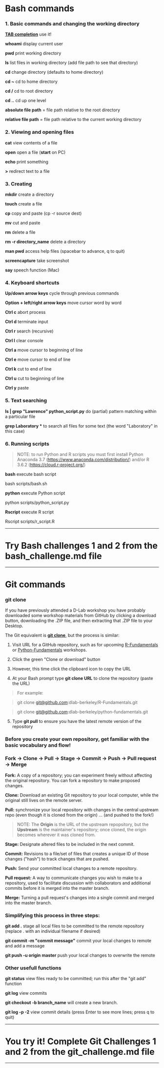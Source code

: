 # Bash commands

### 1. Basic commands and changing the working directory

**[TAB completion](https://spin.atomicobject.com/2016/02/13/bash-completion-tab/)** use it! 

**whoami** display current user

**pwd** print working directory

**ls** list files in working directory (add file path to see that directory)

**cd** change directory (defaults to home directory)

__cd \~__ cd to home directory

**cd /** cd to root directory

**cd ..** cd up one level

**absolute file path** = file path relative to the root directory

**relative file path** = file path relative to the current working directory

### 2. Viewing and opening files

**cat** view contents of a file

**open** open a file (**start** on PC)

**echo** print something 

**>** redirect text to a file 

### 3. Creating

**mkdir** create a directory

**touch** create a file

**cp** copy and paste (cp -r source dest)

**mv** cut and paste

**rm** delete a file

**rm -r directory_name** delete a directory

**man pwd** access help files (spacebar to advance, q to quit)

**screencapture** take screenshot

**say** speech function (Mac)

### 4. Keyboard shortcuts

**Up/down arrow keys** cycle through previous commands

**Option + left/right arrow keys** move cursor word by word

**Ctrl c** abort process

**Ctrl d** terminate input

**Ctrl r** search (recursive)

**Ctrl l** clear console

**Ctrl a** move cursor to beginning of line

**Ctrl e** move cursor to end of line

**Ctrl k** cut to end of line

**Ctrl u** cut to beginning of line

**Ctrl y** paste

### 5. Text searching

**ls | grep "Lawrence" python_script.py** do (partial) pattern matching within a particular file

**grep Laboratory \*** to search all files for some text (the word "Laboratory" in this case)

### 6. Running scripts 

> NOTE: to run Python and R scripts you must first install Python Anaconda 3.7 (https://www.anaconda.com/distribution/) and/or R 3.6.2 (https://cloud.r-project.org/)

**bash** execute bash script

bash scripts/bash.sh

**python** execute Python script

python scripts/python_script.py

**Rscript** execute R script

Rscript scripts/r_script.R

*****

# Try Bash challenges 1 and 2 from the bash_challenge.md file

*****

# Git commands

### git clone

If you have previously attended a D-Lab workshop you have probably downloaded some workshop materials from GitHub by clicking a download button, downloading the .ZIP file, and then extracting that .ZIP file to your Desktop. 

The Git equivalent is [**git clone**](https://git-scm.com/docs/git-clone), but the process is similar: 

1. Visit URL for a GitHub repository, such as for upcoming [R-Fundamentals](https://github.com/dlab-berkeley/R-Fundamentals) or [Python-Fundamentals](https://github.com/dlab-berkeley/python-fundamentals) workshops. 

2. Click the green "Clone or download" button

3. However, this time click the clipboard icon to copy the URL

4. At your Bash prompt type **git clone URL** to clone the repository (paste the URL)

> For example: 

> git clone git@github.com:dlab-berkeley/R-Fundamentals.git

> git clone git@github.com:dlab-berkeley/python-fundamentals.git

5. Type **git pull** to ensure you have the latest remote version of the repository

### Before you create your own repository, get familiar with the basic vocabulary and flow!

### Fork → Clone → Pull → Stage → Commit → Push → Pull request → Merge

**Fork:** A copy of a repository; you can experiment freely without affecting the original repository. You can fork a repository to make proposed changes. 

**Clone:** Download an existing Git repository to your local computer, while the original still lives on the remote server. 

**Pull:** synchronize your local repository with changes in the central upstream repo (even though it is cloned from the origin) ... (and pushed to the fork!)

> NOTE: The **Origin** is the URL of the upstream repopsitory, but the **Upstream** is the maintainer's repository; once cloned, the origin becomes wherever it was cloned from. 

**Stage:** Designate altered files to be included in the next commit.

**Commit:** Revisions to a file/set of files that creates a unique ID of those changes ("hash") to track changes that are pushed. 

**Push:** Send your committed local changes to a remote repository. 

**Pull request:** A way to communicate changes you wish to make to a repository, used to facilitate discussion with collaborators and additional commits before it is merged into the master branch. 

**Merge:** Turning a pull request's changes into a single commit and merged into the master branch. 

### Simplifying this process in three steps:

**git add .** stage all local files to be committed to the remote repository (replace . with an individual filename if desired)

**git commit -m "commit message"** commit your local changes to remote and add a message

**git push -u origin master** push your local changes to overwrite the remote


### Other usefull functions

**git status** view files ready to be committed; run this after the "git add" function

**git log** view commits

**git checkout -b branch_name** will create a new branch. 

**git log -p -2** view commit details (press Enter to see more lines; press q to quit)

*****

# You try it! Complete Git Challenges 1 and 2 from the git_challenge.md file

*****
